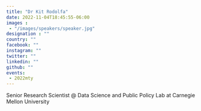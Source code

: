 ```yaml
---
title: "Dr Kit Rodolfa"
date: 2022-11-04T18:45:55-06:00
images : 
 - "/images/speakers/speaker.jpg"
designation : ""
country: ""
facebook: ""
instagram: ""
twitter: ""
linkedin: ""
github: ""
events:
 - 2022mty
---
```


Senior Research Scientist @ Data Science and Public Policy Lab at Carnegie Mellon University